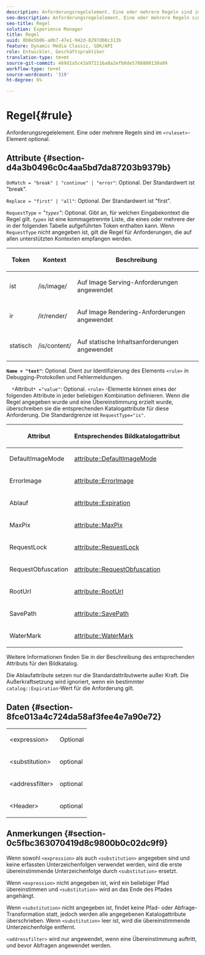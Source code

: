 ```yaml
---
description: Anforderungsregelelement. Eine oder mehrere Regeln sind im Element <ruleSet> optional.
seo-description: Anforderungsregelelement. Eine oder mehrere Regeln sind im Element <ruleSet> optional.
seo-title: Regel
solution: Experience Manager
title: Regel
uuid: 8b8e5b06-a0b7-47e1-942d-0297d08c313b
feature: Dynamic Media Classic, SDK/API
role: Entwickler, Geschäftspraktiker
translation-type: tm+mt
source-git-commit: 469d1a5c43a972116a8a2efb0de5708800130a99
workflow-type: tm+mt
source-wordcount: '319'
ht-degree: 6%

---
```



# Regel{#rule}

Anforderungsregelelement. Eine oder mehrere Regeln sind im `<ruleset>`-Element optional.

## Attribute {#section-d4a3b0496c0c4aa5bd7da87203b9379b}

`OnMatch = "break" | "continue" | "error"`: Optional. Der Standardwert ist &quot;break&quot;.

`Replace = "first" | "all"`: Optional. Der Standardwert ist &quot;first&quot;.

`RequestType` =  *&quot;`types`&quot;*: Optional. Gibt an, für welchen Eingabekontext die Regel gilt. *`types`* ist eine kommagetrennte Liste, die eines oder mehrere der in der folgenden Tabelle aufgeführten Token enthalten kann. Wenn `RequestType` nicht angegeben ist, gilt die Regel für Anforderungen, die auf allen unterstützten Kontexten empfangen werden.

<table id="table_4935E1ED03624DA6AF3F8DC9AAA10237"> 
 <thead> 
  <tr> 
   <th class="entry"> <p><b>Token</b> </p> </th> 
   <th class="entry"> <p><b>Kontext</b> </p> </th> 
   <th class="entry"> <p><b>Beschreibung</b> </p> </th> 
  </tr> 
 </thead>
 <tbody> 
  <tr> 
   <td> <p> <span class="codeph"> ist</span> </p> </td> 
   <td> <p> <span class="filepath"> /is/image/</span> </p> </td> 
   <td> <p>Auf Image Serving-Anforderungen angewendet </p> </td> 
  </tr> 
  <tr> 
   <td> <p> <span class="codeph"> ir</span> </p> </td> 
   <td> <p> <span class="filepath"> /ir/render/</span> </p> </td> 
   <td> <p>Auf Image Rendering-Anforderungen angewendet </p> </td> 
  </tr> 
  <tr> 
   <td> <p> <span class="codeph"> statisch</span> </p> </td> 
   <td> <p> <span class="filepath"> /is/content/</span> </p> </td> 
   <td> <p>Auf statische Inhaltsanforderungen angewendet </p> </td> 
  </tr> 
 </tbody> 
</table>

**`Name = "text"`**: Optional. Dient zur Identifizierung des Elements `<rule>` in Debugging-Protokollen und Fehlermeldungen.

`  *`Attribut`* ="value"`: Optional. `<rule>` -Elemente können eines der folgenden Attribute in jeder beliebigen Kombination definieren. Wenn die Regel angegeben wurde und eine Übereinstimmung erzielt wurde, überschreiben sie die entsprechenden Katalogattribute für diese Anforderung. Die Standardgrenze ist `RequestType="is"`.

<table id="table_67AED5BEADDF4DAC99B5EF46438C1ABC"> 
 <thead> 
  <tr> 
   <th class="entry"> <b> <span class="varname"> Attribut  </span> </b> </th> 
   <th class="entry"> <p>Entsprechendes Bildkatalogattribut </p> </th> 
  </tr> 
 </thead>
 <tbody> 
  <tr> 
   <td> <p> <span class="codeph"> DefaultImageMode</span> </p> </td> 
   <td> <p><a href="../../../../../is-api/image-catalog/image-serving-api-ref/c-image-catalog-reference/c-attributes-reference/r-defaultimagemode.md#reference-8a996af162f84e46bbe9e6e0d4e26782" type="reference" format="dita" scope="local"> attribute::DefaultImageMode</a> </p> </td> 
  </tr> 
  <tr> 
   <td> <p> <span class="codeph"> ErrorImage</span> </p> </td> 
   <td> <p><a href="../../../../../is-api/image-catalog/image-serving-api-ref/c-image-catalog-reference/c-attributes-reference/r-errorimage.md#reference-c494d5d8b2584fe3800f35baabd0292c" type="reference" format="dita" scope="local"> attribute::ErrorImage</a> </p> </td> 
  </tr> 
  <tr> 
   <td> <p> <span class="codeph"> Ablauf</span> </p> </td> 
   <td> <p> <a href="../../../../../is-api/image-catalog/image-serving-api-ref/c-image-catalog-reference/c-attributes-reference/r-expiration.md#reference-a0bf4686425d4e00b8014c4950fb62b7" type="reference" format="dita" scope="local"> attribute::Expiration</a> </p> </td> 
  </tr> 
  <tr> 
   <td> <p> <span class="codeph"> MaxPix</span> </p> </td> 
   <td> <p><a href="../../../../../is-api/image-catalog/image-serving-api-ref/c-image-catalog-reference/c-attributes-reference/r-maxpix.md#reference-e167d396ac794079ba8b5e6eb16eeda5" type="reference" format="dita" scope="local"> attribute::MaxPix  </a> </p> </td> 
  </tr> 
  <tr> 
   <td> <p> <span class="codeph"> RequestLock</span> </p> </td> 
   <td> <p> <a href="../../../../../is-api/image-catalog/image-serving-api-ref/c-image-catalog-reference/c-attributes-reference/r-requestlock.md#reference-8bbe2f581be847d3b9fa123e8e5e94b0" type="reference" format="dita" scope="local"> attribute::RequestLock</a> </p> </td> 
  </tr> 
  <tr> 
   <td> <p> <span class="codeph"> RequestObfuscation</span> </p> </td> 
   <td> <p> <a href="../../../../../is-api/image-catalog/image-serving-api-ref/c-image-catalog-reference/c-attributes-reference/r-requestobfuscation.md#reference-730a3330253343f893419ebd52baf0bd" type="reference" format="dita" scope="local"> attribute::RequestObfuscation</a> </p> </td> 
  </tr> 
  <tr> 
   <td> <p> <span class="codeph"> RootUrl</span> </p> </td> 
   <td> <p> <a href="../../../../../is-api/image-catalog/image-serving-api-ref/c-image-catalog-reference/c-attributes-reference/r-rooturl.md#reference-3b0e43881020409cbe642366913cf137" type="reference" format="dita" scope="local"> attribute::RootUrl</a> </p> </td> 
  </tr> 
  <tr> 
   <td> <p> <span class="codeph"> SavePath</span> </p> </td> 
   <td> <p> <a href="../../../../../is-api/image-catalog/image-serving-api-ref/c-image-catalog-reference/c-attributes-reference/r-savepath.md#reference-9c4686dc153b41d8a0751cde83615432" type="reference" format="dita" scope="local"> attribute::SavePath</a> </p> </td> 
  </tr> 
  <tr> 
   <td> <p> <span class="codeph"> WaterMark</span> </p> </td> 
   <td> <p><a href="../../../../../is-api/image-catalog/image-serving-api-ref/c-image-catalog-reference/c-attributes-reference/r-watermark.md#reference-942b50acb2dd43a5ae498dc41ea9ac9b" type="reference" format="dita" scope="local"> attribute::WaterMark</a> </p> </td> 
  </tr> 
 </tbody> 
</table>

Weitere Informationen finden Sie in der Beschreibung des entsprechenden Attributs für den Bildkatalog.

Die Ablaufattribute setzen nur die Standardattributwerte außer Kraft. Die Außerkraftsetzung wird ignoriert, wenn ein bestimmter `catalog::Expiration`-Wert für die Anforderung gilt.

## Daten {#section-8fce013a4c724da58af3fee4e7a90e72}

<table id="simpletable_4F1C03671DA942A3A332B2C686A63C52"> 
 <tr class="strow"> 
  <td class="stentry"> <p><span class="codeph"> &lt;expression&gt;</span> </p></td> 
  <td class="stentry"> <p>Optional </p></td> 
 </tr> 
 <tr class="strow"> 
  <td class="stentry"> <p><span class="codeph"> &lt;substitution&gt;</span> </p></td> 
  <td class="stentry"> <p>optional </p></td> 
 </tr> 
 <tr class="strow"> 
  <td class="stentry"> <p><span class="codeph"> &lt;addressfilter&gt;</span> </p></td> 
  <td class="stentry"> <p>optional </p></td> 
 </tr> 
 <tr class="strow"> 
  <td class="stentry"> <p><span class="codeph"> &lt;Header&gt;</span> </p></td> 
  <td class="stentry"> <p>optional </p></td> 
 </tr> 
</table>

## Anmerkungen {#section-0c5fbc363070419d8c9800b0c02dc9f9}

Wenn sowohl `<expression>` als auch `<substitution>` angegeben sind und keine erfassten Unterzeichenfolgen verwendet werden, wird die erste übereinstimmende Unterzeichenfolge durch `<substitution>` ersetzt.

Wenn `<expression>` nicht angegeben ist, wird ein beliebiger Pfad übereinstimmen und `<substitution>` wird an das Ende des Pfades angehängt.

Wenn `<substitution>` nicht angegeben ist, findet keine Pfad- oder Abfrage-Transformation statt, jedoch werden alle angegebenen Katalogattribute überschrieben. Wenn `<substitution>` leer ist, wird die übereinstimmende Unterzeichenfolge entfernt.

`<addressfilter>` wird nur angewendet, wenn eine Übereinstimmung auftritt, und bevor Abfragen angewendet werden.
